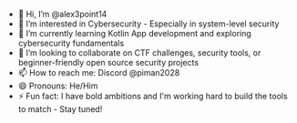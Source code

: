 - 👋 Hi, I’m @alex3point14
- 👀 I’m interested in Cybersecurity - Especially in system-level security
- 🌱 I’m currently learning Kotlin App development and exploring cybersecurity fundamentals
- 💞️ I’m looking to collaborate on CTF challenges, security tools, or beginner-friendly open source security projects
- 📫 How to reach me: Discord @piman2028
- 😄 Pronouns: He/Him
- ⚡ Fun fact: I have bold ambitions and I'm working hard to build the tools to match - Stay tuned!

<!---
alex3point14/alex3point14 is a ✨ special ✨ repository because its `README.md` (this file) appears on your GitHub profile.
You can click the Preview link to take a look at your changes.
--->
